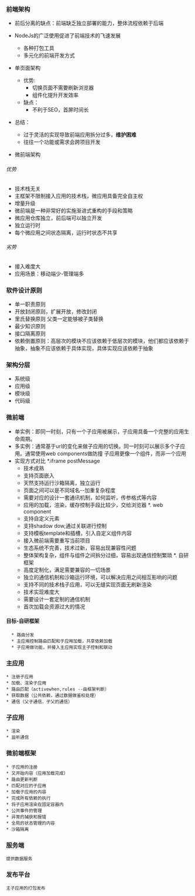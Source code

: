 ### 前端架构
* 前后分离的缺点：前端缺乏独立部署的能力，整体流程依赖于后端
* NodeJs的广泛使用促进了前端技术的飞速发展
  * 各种打包工具
  * 多元化的前端开发方式
* 单页面架构
  * 优势:
    * 切换页面不需要刷新浏览器
    * 组件化提升开发效率
  * 缺点：
      * 不利于SEO，首屏时间长 
* 总结：
   * 过于灵活的实现导致前端应用拆分过多，**维护困难**
   * 往往一个功能或需求会跨项目开发

* 微前端架构
 ###### 优势
  * 技术栈无关
  * 主框架不限制接入应用的技术栈，微应用具备完全自主权
  * 增量升级
  * 微前端是一种非常好的实施渐进式重构的手段和策略
  * 微应用仓库独立，前后端可以独立开发
  * 独立运行时
  * 每个微应用之间状态隔离，运行时状态不共享
  ###### 劣势
  * 接入难度大
  * 应用场景：移动端少-管理端多

### 软件设计原则
  * 单一职责原则
  * 开放封闭原则，扩展开放，修改封闭
  * 里氏替换原则 父类一定能够被子类替换
  * 最少知识原则
  * 接口隔离原则
  * 依赖倒置原则：高层次的模块不应该依赖于低层次的模块，他们都应该依赖于抽象，抽象不应该依赖于具体实现，具体实现应该依赖于抽象

### 架构分层
   * 系统级
   * 应用级
   * 模块级
   * 代码级

### 微前端
  * 单实例：即同一时刻，只有一个子应用被展示，子应用具备一个完整的应用生命周期。
  * 多实例：通常基于url的变化来做子应用的切换。同一时刻可以展示多个子应用。通常使用web components做防撞
    子应用更像一个组件，而非一个应用
  * 实现方式对比
    *.iframe postMessage
      * 技术成熟
      * 支持页面嵌入
      * 天然支持运行沙箱隔离，独立运行
      * 页面之间可以是不同域名--加重复杂程度
      * 需要对应的设计一套通讯机制，如何监听，传参格式等内容
      * 应用的加载，渲染，缓存控制手段比较少，交给浏览器
   *. web component
      * 支持自定义元素
      * 支持shadow dow,通过关联进行控制
      * 支持模板template和插槽，引入自定义组件内容
      * 接入微前端需要重写当前项目
      * 生态系统不完善，技术过新，容易出现兼容性问题
      * 整体架构复杂，组件与组件之间拆分过细，容易出现通信控制繁琐
   *. 自研框架
      * 高度定制化，满足需要兼容的一切场景
      * 独立的通信机制和沙箱运行环境，可以解决应用之间相互影响的问题
      * 支持不同的技术栈子应用，可以无缝实现页面无刷新渲染
      * 技术实现难度大
      * 需要设计一套定制的通信机制
      * 首次加载会资源过大的情况
  #### 目标-自研框架
      * 路由分发
      * 主应用控制路由匹配和子应用加载，共享依赖加载
      * 子应用做功能，并接入主应用实现主子控制和联动

  ### 主应用
    * 注册子应用
    * 加载、渲染子应用
    * 路由匹配（activewhen,rules --由框架判断）
    * 获取数据（公共依赖，通过数据做鉴权处理）
    * 通信（父子通信，子父的通信）
  ### 子应用  
    * 渲染
    * 监听通信
  ### 微前端框架
    * 子应用的注册
    * 又开始内容（应用加载完成）
    * 路由更新判断
    * 匹配对应的子应用
    * 加载子应用的内容
    * 完成所有依赖的执行
    * 将子应用渲染在固定容器内
    * 公共事件的管理
    * 异常的捕获和报错
    * 全局的状态管理的内容
    * 沙箱隔离
  
  ### 服务端
    提供数据服务

  ### 发布平台
    主子应用的打包发布
  
    
    
